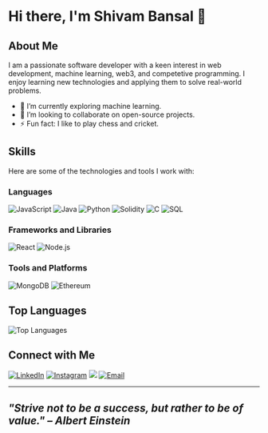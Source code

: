 # Hi there, I'm Shivam Bansal 👋

## About Me

I am a passionate software developer with a keen interest in web development, machine learning, web3, and competetive programming. I enjoy learning new technologies and applying them to solve real-world problems.

- 🌱 I’m currently exploring machine learning.
- 👯 I’m looking to collaborate on open-source projects.
- ⚡ Fun fact: I like to play chess and cricket.

## Skills

Here are some of the technologies and tools I work with:

### Languages
![JavaScript](https://img.shields.io/badge/JavaScript-F7DF1E?style=for-the-badge&logo=javascript&logoColor=black)
![Java](https://img.shields.io/badge/Java-007396?style=for-the-badge&logo=java&logoColor=white)
![Python](https://img.shields.io/badge/Python-3776AB?style=for-the-badge&logo=python&logoColor=white)
![Solidity](https://img.shields.io/badge/Solidity-363636?style=for-the-badge&logo=solidity&logoColor=white)
![C](https://img.shields.io/badge/C-A8B9CC?style=for-the-badge&logo=c&logoColor=white)
![SQL](https://img.shields.io/badge/SQL-4479A1?style=for-the-badge&logo=sql&logoColor=white)

### Frameworks and Libraries
![React](https://img.shields.io/badge/React-20232A?style=for-the-badge&logo=react&logoColor=61DAFB)
![Node.js](https://img.shields.io/badge/Node.js-339933?style=for-the-badge&logo=nodedotjs&logoColor=white)

### Tools and Platforms
![MongoDB](https://img.shields.io/badge/MongoDB-47A248?style=for-the-badge&logo=mongodb&logoColor=white)
![Ethereum](https://img.shields.io/badge/Ethereum-3C3C3D?style=for-the-badge&logo=ethereum&logoColor=white)

## Top Languages

![Top Languages](https://github-readme-stats.vercel.app/api/top-langs/?username=ShivamBansal1021&layout=compact&theme=radical)


## Connect with Me

[![LinkedIn](https://img.shields.io/badge/-LinkedIn-blue?style=flat&logo=linkedin&logoColor=white)](https://www.linkedin.com/in/shivam-bansal-75089631b/)
[![Instagram](https://img.shields.io/badge/-Instagram-E4405F?style=flat&logo=instagram&logoColor=white)](https://www.instagram.com/bansal.shivam05/)
[![](https://img.shields.io/badge/--000000?style=flat&logo=x&logoColor=white)](https://x.com/SHIVAMBANS12136)
[![Email](https://img.shields.io/badge/-Email-D14836?style=flat&logo=gmail&logoColor=white)](mailto:bansal.shivam1729@gmail.com)

---

## _"Strive not to be a success, but rather to be of value." – Albert Einstein_
